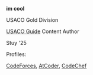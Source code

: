 **im cool**

USACO Gold Division

[USACO Guide](https://usaco.guide/) Content Author

Stuy '25

Profiles:

[CodeForces](https://codeforces.com/profile/uwuenvy), [AtCoder](https://atcoder.jp/users/envifly), [CodeChef](https://www.codechef.com/users/envyaims)
